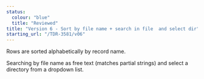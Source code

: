 ```yaml
---
status:
  colour: "blue"
  title: "Reviewed"
title: "Version 6 - Sort by file name + search in file  and select dir"
starting_url: "/TDR-3581/v06"
---
```


Rows are sorted alphabetically by record name.

Searching by file name as free text (matches partial strings) and select a directory from a dropdown list.
